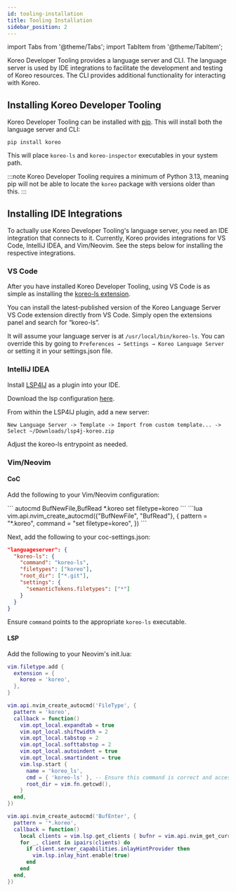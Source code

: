 ```yaml
---
id: tooling-installation
title: Tooling Installation
sidebar_position: 2
---
```


import Tabs from '@theme/Tabs';
import TabItem from '@theme/TabItem';

Koreo Developer Tooling provides a language server and CLI. The language server
is used by IDE integrations to facilitate the development and testing of Koreo
resources. The CLI provides additional functionality for interacting with
Koreo.

## Installing Koreo Developer Tooling

Koreo Developer Tooling can be installed with [pip](https://pypi.org/project/pip/).
This will install both the language server and CLI:

```
pip install koreo
```

This will place `koreo-ls` and `koreo-inspector` executables in your system
path.

:::note
Koreo Developer Tooling requires a minimum of Python 3.13, meaning pip will not
be able to locate the `koreo` package with versions older than this.
:::

## Installing IDE Integrations

To actually use Koreo Developer Tooling's language server, you need an IDE
integration that connects to it. Currently, Koreo provides integrations for VS
Code, IntelliJ IDEA, and Vim/Neovim. See the steps below for installing the
respective integrations.

### VS Code

After you have installed Koreo Developer Tooling, using VS Code is as simple as
installing the [koreo-ls extension](https://marketplace.visualstudio.com/items?itemName=RealKineticLLC.koreo-ls).

You can install the latest-published version of the Koreo Language Server VS
Code extension directly from VS Code. Simply open the extensions panel and
search for “koreo-ls”.

It will assume your language server is at `/usr/local/bin/koreo-ls`. You can
override this by going to `Preferences → Settings → Koreo Language Server` or
setting it in your settings.json file.


### IntelliJ IDEA

Install [LSP4IJ](https://plugins.jetbrains.com/plugin/23257-lsp4ij) as a plugin
into your IDE. 

Download the lsp configuration [here](/downloads/lsp4j-koreo.zip).

From within the LSP4IJ plugin, add a new server: 

`New Language Server -> Template -> Import from custom template... -> Select ~/Downloads/lsp4j-koreo.zip`

Adjust the koreo-ls entrypoint as needed.

### Vim/Neovim

#### CoC

Add the following to your Vim/Neovim configuration:

<Tabs>
  <TabItem value="vimscript" label="Vimscript" default>
```
autocmd BufNewFile,BufRead *.koreo set filetype=koreo
```
  </TabItem>
  <TabItem value="lua" label="Lua">
```lua
vim.api.nvim_create_autocmd({"BufNewFile", "BufRead"}, {
  pattern = "*.koreo",
  command = "set filetype=koreo",
})
```
  </TabItem>
</Tabs>

Next, add the following to your coc-settings.json:

```json
"languageserver": {
  "koreo-ls": {
    "command": "koreo-ls",
    "filetypes": ["koreo"],
    "root_dir": ["*.git"],
    "settings": {
      "semanticTokens.filetypes": ["*"]
    }
  }
}
```

Ensure `command` points to the appropriate `koreo-ls` executable.

#### LSP

Add the following to your Neovim's init.lua:

```lua
vim.filetype.add {
  extension = {
    koreo = 'koreo',
  },
}

vim.api.nvim_create_autocmd('FileType', {
  pattern = 'koreo',
  callback = function()
    vim.opt_local.expandtab = true
    vim.opt_local.shiftwidth = 2
    vim.opt_local.tabstop = 2
    vim.opt_local.softtabstop = 2
    vim.opt_local.autoindent = true
    vim.opt_local.smartindent = true
    vim.lsp.start {
      name = 'koreo_ls',
      cmd = { 'koreo-ls' }, -- Ensure this command is correct and accessible
      root_dir = vim.fn.getcwd(),
    }
  end,
})

vim.api.nvim_create_autocmd('BufEnter', {
  pattern = '*.koreo',
  callback = function()
    local clients = vim.lsp.get_clients { bufnr = vim.api.nvim_get_current_buf() }
    for _, client in ipairs(clients) do
      if client.server_capabilities.inlayHintProvider then
        vim.lsp.inlay_hint.enable(true)
      end
    end
  end,
})
```
